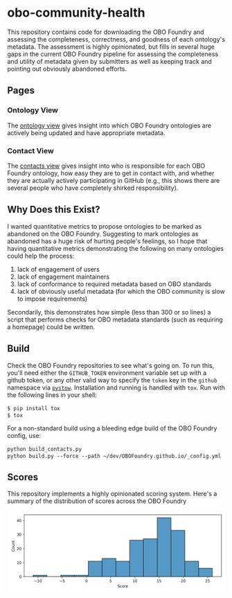 # obo-community-health

This repository contains code for downloading the OBO Foundry and assessing the
completeness, correctness, and goodness of each ontology's metadata. The
assessment is highly opinionated, but fills in several huge gaps in the current
OBO Foundry pipeline for assessing the completeness and utility of metadata
given by submitters as well as keeping track and pointing out obviously
abandoned efforts.

## Pages

### Ontology View

The [ontology view](https://cthoyt.github.io/obo-community-health/) gives
insight into which OBO Foundry ontologies are actively being updated and have
appropriate metadata.

### Contact View

The [contacts view](https://cthoyt.github.io/obo-community-health/contacts/)
gives insight into who is responsible for each OBO Foundry ontology, how easy
they are to get in contact with, and whether they are actually actively
participating in GitHub (e.g., this shows there are several people who have
completely shirked responsibility).

## Why Does this Exist?

I wanted quantitative metrics to propose ontologies to be marked as abandoned on
the OBO Foundry. Suggesting to mark ontologies as abandoned has a huge risk of
hurting people's feelings, so I hope that having quantitative metrics
demonstrating the following on many ontologies could help the process:

1. lack of engagement of users
2. lack of engagement maintainers
3. lack of conformance to required metadata based on OBO standards
4. lack of obviously useful metadata (for which the OBO community is slow to
   impose requirements)

Secondarily, this demonstrates how simple (less than 300 or so lines) a script
that performs checks for OBO metadata standards (such as requiring a homepage)
could be written.

## Build

Check the OBO Foundry repositories to see what's going on. To run this, you'll
need either the `GITHUB_TOKEN`
environment variable set up with a github token, or any other valid way to
specify the `token` key in the `github`
namespace via [`pystow`](https://github.com/cthoyt/pystow). Installation and
running is handled with `tox`. Run with the following lines in your shell:

```shell
$ pip install tox
$ tox
```

For a non-standard build using a bleeding edge build of the OBO Foundry config,
use:

```shell
python build_contacts.py
python build.py --force --path ~/dev/OBOFoundry.github.io/_config.yml
```

## Scores

This repository implements a highly opinionated scoring system. Here's a summary
of the distribution of scores across the OBO Foundry

![Scores](docs/score_histogram.png)
